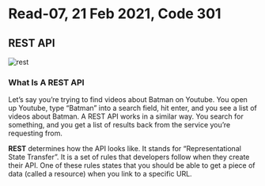 # Read-07, 21 Feb 2021, Code 301

## REST API 
![rest](https://api.zestard.com/wp-content/uploads/2015/12/What-is-Rest-API-02-1.jpg)

### What Is A REST API

Let’s say you’re trying to find videos about Batman on Youtube. You open up Youtube, type “Batman” into a search field, hit enter, and you see a list of videos about Batman. A REST API works in a similar way. You search for something, and you get a list of results back from the service you’re requesting from.

**REST** determines how the API looks like. It stands for “Representational State Transfer”. It is a set of rules that developers follow when they create their API. One of these rules states that you should be able to get a piece of data (called a resource) when you link to a specific URL.